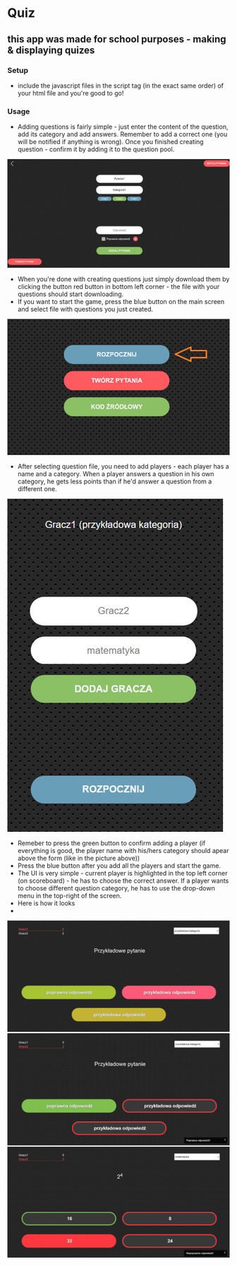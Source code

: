 # Quiz
## this app was made for school purposes - making & displaying quizes

### Setup
- include the javascript files in the script tag (in the exact same order) of your html file and you're good to go!

### Usage
- Adding questions is fairly simple - just enter the content of the question, add its category and add answers. Remember to add a correct one (you will be notified if anything is wrong). Once you finished creating question - confirm it by adding it to the question pool.

![](pictures/Quiz1.png)

- When you're done with creating questions just simply download them by clicking the button red button in bottom left corner - the file with your questions should start downloading.
- If you want to start the game, press the blue button on the main screen and select file with questions you just created.

![](pictures/Quiz2.png)

- After selecting question file, you need to add players - each player has a name and a category. When a player answers a question in his own category, he gets less points than if he'd answer a question from a different one.

![](pictures/Quiz3.png)

- Remeber to press the green button to confirm adding a player (if everything is good, the player name with his/hers category should apear above the form (like in the picture above))
- Press the blue button after you add all the players and start the game.
- The UI is very simple - current player is highlighted in the top left corner (on scoreboard) - he has to choose the correct answer. If a player wants to choose different question category, he has to use the drop-down menu in the top-right of the screen.
- Here is how it looks
- 
![](pictures/Quiz4.png)
![](pictures/Quiz5.png)
![](pictures/Quiz6.png)
